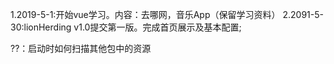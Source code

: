 1.2019-5-1:开始vue学习。内容：去哪网，音乐App（保留学习资料）
2.2091-5-30:lionHerding v1.0提交第一版。完成首页展示及基本配置;


??：启动时如何扫描其他包中的资源
